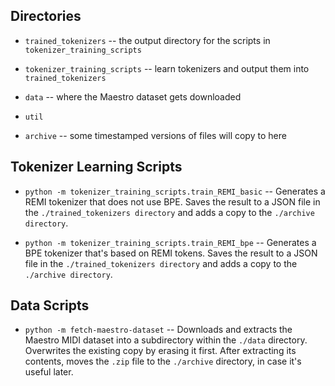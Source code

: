 ## Directories

 * `trained_tokenizers` -- the output directory for the scripts in `tokenizer_training_scripts`

 * `tokenizer_training_scripts` -- learn tokenizers and output them into `trained_tokenizers`

 * `data` -- where the Maestro dataset gets downloaded

 * `util`

 * `archive` -- some timestamped versions of files will copy to here

## Tokenizer Learning Scripts

 * `python -m tokenizer_training_scripts.train_REMI_basic` -- Generates a REMI tokenizer that does not use BPE. Saves the result to a JSON file in the `./trained_tokenizers directory` and adds a copy to the `./archive directory`.

 * `python -m tokenizer_training_scripts.train_REMI_bpe` -- Generates a BPE tokenizer that's based on REMI tokens. Saves the result to a JSON file in the `./trained_tokenizers directory` and adds a copy to the `./archive directory`.

## Data Scripts

 * `python -m fetch-maestro-dataset` -- Downloads and extracts the Maestro MIDI dataset into a subdirectory within the `./data` directory. Overwrites the existing copy by erasing it first. After extracting its contents, moves the `.zip` file to the `./archive` directory, in case it's useful later.